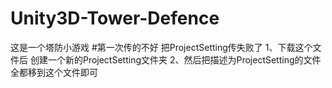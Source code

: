 # Unity3D-Tower-Defence
这是一个塔防小游戏
#第一次传的不好 把ProjectSetting传失败了
1、下载这个文件后 创建一个新的ProjectSetting文件夹
2、然后把描述为ProjectSetting的文件全都移到这个文件即可
